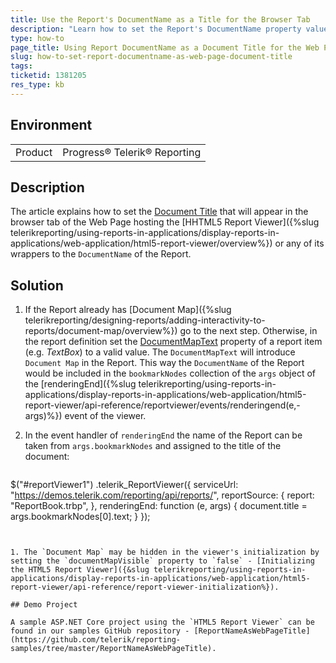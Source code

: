 ```yaml
---
title: Use the Report's DocumentName as a Title for the Browser Tab
description: "Learn how to set the Report's DocumentName property value as a Web Page Document Title in Telerik Reporting."
type: how-to
page_title: Using Report DocumentName as a Document Title for the Web Page
slug: how-to-set-report-documentname-as-web-page-document-title
tags: 
ticketid: 1381205
res_type: kb
---
```


## Environment

<table>
	<tbody>
		<tr>
			<td>Product</td>
			<td>Progress® Telerik® Reporting</td>
		</tr>
	</tbody>
</table>

## Description

The article explains how to set the [Document Title](https://developer.mozilla.org/en-US/docs/Web/API/Document/title) that will appear in the browser tab of the Web Page hosting the [HHTML5 Report Viewer]({%slug telerikreporting/using-reports-in-applications/display-reports-in-applications/web-application/html5-report-viewer/overview%}) or any of its wrappers to the `DocumentName` of the Report. 

## Solution

1. If the Report already has [Document Map]({%slug telerikreporting/designing-reports/adding-interactivity-to-reports/document-map/overview%}) go to the next step. Otherwise, in the report definition set the [DocumentMapText](/api/telerik.reporting.reportitembase#collapsible-Telerik_Reporting_ReportItemBase_DocumentMapText) property of a report item (e.g. _TextBox_) to a valid value. The `DocumentMapText` will introduce `Document Map` in the Report. This way the `DocumentName` of the Report would be included in the `bookmarkNodes` collection of the `args` object of the [renderingEnd]({%slug telerikreporting/using-reports-in-applications/display-reports-in-applications/web-application/html5-report-viewer/api-reference/reportviewer/events/renderingend(e,-args)%}) event of the viewer.

1. In the event handler of `renderingEnd` the name of the Report can be taken from `args.bookmarkNodes` and assigned to the title of the document:

	````JavaScript
$("#reportViewer1")
			.telerik_ReportViewer({
				serviceUrl: "https://demos.telerik.com/reporting/api/reports/",
				reportSource: {
					report: "ReportBook.trbp",
				},
				renderingEnd: function (e, args) {
						document.title = args.bookmarkNodes[0].text;
				}
			});
````


1. The `Document Map` may be hidden in the viewer's initialization by setting the `documentMapVisible` property to `false` - [Initializing the HTML5 Report Viewer]({&slug telerikreporting/using-reports-in-applications/display-reports-in-applications/web-application/html5-report-viewer/api-reference/report-viewer-initialization%}).

## Demo Project

A sample ASP.NET Core project using the `HTML5 Report Viewer` can be found in our samples GitHub repository - [ReportNameAsWebPageTitle](https://github.com/telerik/reporting-samples/tree/master/ReportNameAsWebPageTitle).
